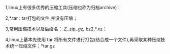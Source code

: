 1,linux上有很多优秀的压缩工具(压缩也称为归档archive)：

2,*.tar : tar打包的文件,并没有压缩； 

3,常用压缩技术以及后缀名：*.Z,*.zip,*.gz,*.bz2,*.xz；

4,linux上基本先使用 tar 将所有文件进行打包(结合成一个文件),再采取某种压缩技术统一压缩文件；*tar.gz